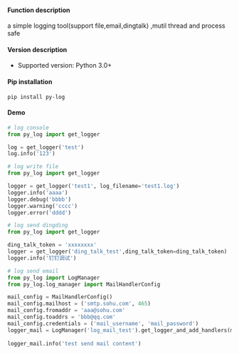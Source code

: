 #### Function description
a simple logging tool(support file,email,dingtalk) ,mutil thread and process safe

#### Version description
* Supported version: Python 3.0+

#### Pip installation
```shell
pip install py-log
```

#### Demo
```python
# log console 
from py_log import get_logger

log = get_logger('test')
log.info('123')
```

```python
# log write file
from py_log import get_logger

logger = get_logger('test1', log_filename='test1.log')
logger.info('aaaa')
logger.debug('bbbb')
logger.warning('cccc')
logger.error('dddd')
```

```python
# log send dingding
from py_log import get_logger

ding_talk_token = 'xxxxxxxx'
logger = get_logger('ding_talk_test',ding_talk_token=ding_talk_token)
logger.info('钉钉调试')
```

```python
# log send email
from py_log import LogManager
from py_log.log_manager import MailHandlerConfig

mail_config = MailHandlerConfig()
mail_config.mailhost = ('smtp.sohu.com', 465)
mail_config.fromaddr = 'aaa@sohu.com'
mail_config.toaddrs = 'bbb@qq.com'
mail_config.credentials = ('mail_username', 'mail_password')
logger_mail = LogManager('log_mail_test').get_logger_and_add_handlers(mail_handler_config=mail_config,
                                                                          is_add_mail_handler=True)
logger_mail.info('test send mail content')
```

